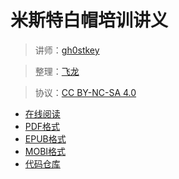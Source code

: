 # 米斯特白帽培训讲义

> 讲师：[gh0stkey](https://www.zhihu.com/people/gh0stkey/answers)

> 整理：[飞龙](https://github.com/)

> 协议：[CC BY-NC-SA 4.0](http://creativecommons.org/licenses/by-nc-sa/4.0/)

+ [在线阅读](https://www.gitbook.com/book/wizardforcel/mst-sec-lecture-notes/details)
+ [PDF格式](https://www.gitbook.com/download/pdf/book/wizardforcel/mst-sec-lecture-notes)
+ [EPUB格式](https://www.gitbook.com/download/epub/book/wizardforcel/mst-sec-lecture-notes)
+ [MOBI格式](https://www.gitbook.com/download/mobi/book/wizardforcel/mst-sec-lecture-notes)
+ [代码仓库](https://github.com/wizardforcel/mst-sec-lecture-notes)
